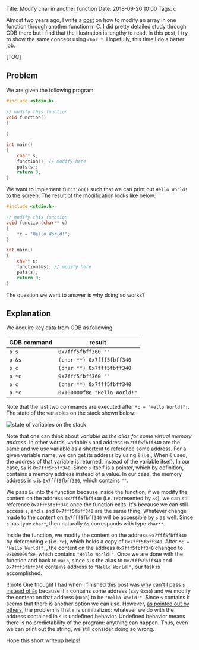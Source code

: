 Title: Modify char in another function
Date: 2018-09-26 10:00
Tags: c

Almost two years ago, I write a [post]({filename}/blog/2017/01/08/modify-array-in-function.rst) on how to 
modify an array in one function through another function in C. I did pretty detailed study through GDB there but 
I find that the illustration is lengthy to read. In this post, I try to show the same
concept using `char *`. Hopefully, this time I do a better job.

[TOC]

## Problem

We are given the following program:

```c
#include <stdio.h>

// modify this function
void function()
{
    
}

int main()
{
    char* s;
    function(); // modify here
    puts(s);
    return 0;
}
```

We want to implement `function()` such that we can print out `Hello World!` to the screen. The result of
the modification looks like below:

```c
#include <stdio.h>

// modify this function
void function(char** c)
{
    *c = "Hello World!";
}

int main()
{
    char* s;
    function(&s); // modify here
    puts(s);
    return 0;
}
```

The question we want to answer is why doing so works?

## Explanation

We acquire key data from GDB as following:

| GDB command | result                       |
|-------------|------------------------------|
| `p s`       | `0x7fff5fbff360 ""`          |
| `p &s`      | `(char **) 0x7fff5fbff340`   |
| `p c`       | `(char **) 0x7fff5fbff340`   |
| `p *c`      | `0x7fff5fbff360 ""`          |
| `p c`       | `(char **) 0x7fff5fbff340`   |
| `p *c`      | `0x100000f8e "Hello World!"` |

Note that the last two commands are executed after `*c = "Hello World!";`. The state of the variables on the stack shown below:

![state of variables on the stack]({filename}/images/stack.png)

Note that one can think about *variable as the alias for some virtual memory address*. In other words, variable `s` and address `0x7fff5fbff340`
are the same and we use variable as a shortcut to reference some address. For a given variable name, we can get its address by using `&`
(i.e., When `&` used, the address of that variable is returned, instead of the variable itsef).
In our case, `&s` is `0x7fff5fbff340`. Since `s` itself is a pointer, which by definition, contains a memory address instead of 
a value. In our case, the memory address in `s` is `0x7fff5fbff360`, which contains `""`.

We pass `&s` into the function because inside the function, if we modify the content on the address `0x7fff5fbff340` (i.e. represented by `&s`),
we can still reference `0x7fff5fbff340` once the function exits. It's because we can still access `s`, and `s` and `0x7fff5fbff340` are the same thing.
Whatever change made to the content on `0x7fff5fbff340` will be accessible by `s` as well. 
Since `s` has type `char*`, then naturally `&s` corresponds with type `char**`.

Inside the function, we modify the content on the address `0x7fff5fbff340` by deferencing `c` (i.e. `*c`), which holds a copy of `0x7fff5fbff340`. 
After `*c = "Hello World!";`, the content on the address `0x7fff5fbff340` changed to `0x100000f8e`, which contains `"Hello World!"`. Once we are done
with the function and back to `main`, since `s` is the alias to `0x7fff5fbff340` and `0x7fff5fbff340` contains address to `"Hello World!"`, our task
is accomplished.

!!!note
    One thought I had when I finished this post was [why can't I pass `s` instead of `&s`](https://stackoverflow.com/questions/52508492/why-cant-i-pass-the-pointer-instead-of-the-pointer-to-pointer-to-function) because if `s` contains some address
    (say `0xab`) and we modify the content on that address (`0xab`) to be `"Hello World!"`. Since `s` contains It seems that there is another option we can use. 
    However, [as pointed out by others](https://stackoverflow.com/questions/52508492/why-cant-i-pass-the-pointer-instead-of-the-pointer-to-pointer-to-function), the problem is that `s` is uninitialized: whatever we do with the address contained in
    `s` is undefined behavior. Undefined behavior means there is no predictability of the program: anything can happen. Thus, even we can print out the string, we still consider doing so wrong.

Hope this short writeup helps!



